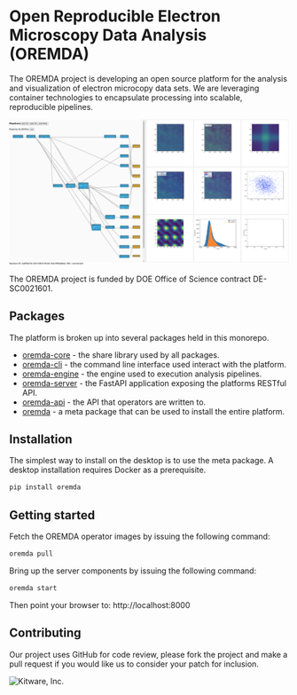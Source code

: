 # Open Reproducible Electron Microscopy Data Analysis (OREMDA)

The OREMDA project is developing an open source platform for the analysis and visualization of electron microcopy data sets. We are leveraging container technologies to encapsulate processing into scalable, reproducible pipelines.

<img src="https://github.com/OpenChemistry/oremda/blob/master/docs/images/peak.png?raw=true" >

The OREMDA project is funded by DOE Office of Science contract DE-SC0021601.

Packages
--------

The platform is broken up into several packages held in this monorepo.

- [oremda-core](core/) - the share library used by all packages.
- [oremda-cli](cli/) - the command line interface used interact with the platform.
- [oremda-engine](engine/) - the engine used to execution analysis pipelines.
- [oremda-server](server/) - the FastAPI application exposing the platforms RESTful API.
- [oremda-api](api/) - the API that operators are written to.
- [oremda](meta/) - a meta package that can be used to install the entire platform.

Installation
------------

The simplest way to install on the desktop is to use the meta package. A desktop
installation requires Docker as a prerequisite.

```bash
pip install oremda
```

Getting started
---------------
Fetch the OREMDA operator images by issuing the following command:

```bash
oremda pull
```



Bring up the server components by issuing the following command:

```bash
oremda start
```

Then point your browser to: http://localhost:8000

Contributing
------------

Our project uses GitHub for code review, please fork the project and make a
pull request if you would like us to consider your patch for inclusion.

![Kitware, Inc.][KitwareLogo]

  [KitwareLogo]: http://www.kitware.com/img/small_logo_over.png "Kitware"
